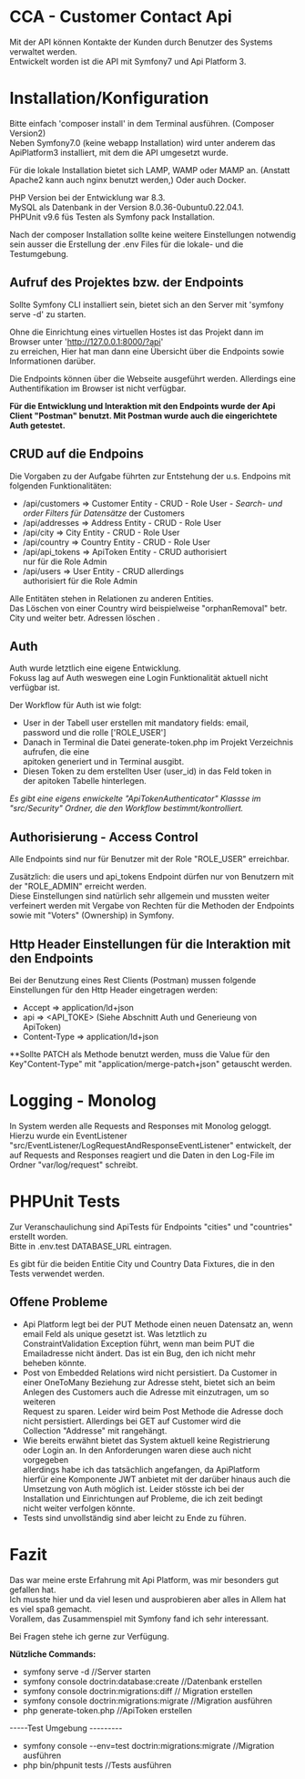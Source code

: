 
# CCA - Customer Contact Api

Mit der API können Kontakte der Kunden durch Benutzer des Systems verwaltet werden.  
Entwickelt worden ist die API mit Symfony7 und Api Platform 3.


# Installation/Konfiguration

Bitte einfach 'composer install' in dem Terminal ausführen. (Composer Version2)  
Neben Symfony7.0 (keine webapp Installation) wird unter anderem das ApiPlatform3 installiert, mit dem die API umgesetzt wurde.

Für die lokale Installation bietet sich LAMP, WAMP oder MAMP an. (Anstatt Apache2 kann auch nginx benutzt werden,) Oder auch Docker.

PHP Version bei der Entwicklung war 8.3.  
MySQL als Datenbank in der Version  8.0.36-0ubuntu0.22.04.1.  
PHPUnit v9.6 füs Testen als Symfony pack Installation.

Nach der composer Installation sollte keine weitere Einstellungen notwendig sein ausser die Erstellung der .env Files für die lokale- und die Testumgebung.


## Aufruf des Projektes bzw. der Endpoints
Sollte Symfony CLI installiert sein, bietet sich an den Server mit  'symfony serve -d' zu starten.

Ohne die Einrichtung eines virtuellen Hostes ist das Projekt dann im Browser unter 'http://127.0.0.1:8000/?api'  
zu erreichen, Hier hat man dann eine Übersicht über die Endpoints sowie Informationen darüber.

Die Endpoints können über die Webseite ausgeführt werden. Allerdings eine Authentifikation im Browser ist nicht verfügbar.

**Für die Entwicklung und Interaktion mit den Endpoints wurde der Api Client "Postman" benutzt. Mit Postman wurde auch die eingerichtete Auth getestet.**


## CRUD auf die Endpoins

Die Vorgaben zu der Aufgabe führten zur Entstehung der u.s. Endpoins mit folgenden Funktionalitäten:

- /api/customers  => Customer Entity - CRUD - Role User - *Search- und  
  order Filters für Datensätze* der Customers
- /api/addresses   => Address Entity   -  CRUD - Role User
- /api/city           => City Entity          -  CRUD - Role User
- /api/country      => Country Entity    -  CRUD - Role User
- /api/api_tokens   => ApiToken Entity  -  CRUD authorisiert  
  nur für die Role Admin
- /api/users          => User Entity          -  CRUD allerdings  
  authorisiert für die Role Admin

Alle Entitäten stehen in Relationen zu anderen Entities.  
Das Löschen von einer Country wird beispielweise "orphanRemoval" betr. City und weiter betr. Adressen löschen .


## Auth

Auth wurde letztlich eine eigene Entwicklung.  
Fokuss lag auf Auth weswegen eine Login Funktionalität aktuell nicht verfügbar ist.

Der Workflow für Auth ist wie folgt:

- User in der Tabell user erstellen mit mandatory fields: email,  
  password und die rolle ['ROLE_USER']
- Danach in Terminal die Datei generate-token.php im Projekt Verzeichnis aufrufen, die eine  
  apitoken generiert und in Terminal ausgibt.
- Diesen Token zu dem erstellten User (user_id) in das Feld token in  
  der apitoken Tabelle hinterlegen.

*Es gibt eine eigens enwickelte "ApiTokenAuthenticator" Klassse im "src/Security" Ordner, die den Workflow bestimmt/kontrolliert.*


## Authorisierung - Access Control

Alle Endpoints sind nur für Benutzer mit der Role "ROLE_USER" erreichbar.

Zusätzlich: die users und api_tokens Endpoint dürfen nur von Benutzern mit der "ROLE_ADMIN" erreicht werden.  
Diese Einstellungen sind natürlich sehr allgemein und mussten weiter verfeinert werden mit Vergabe von Rechten für die Methoden der Endpoints  sowie mit "Voters" (Ownership) in Symfony.

## Http Header Einstellungen für die Interaktion mit den Endpoints

Bei der Benutzung eines Rest Clients (Postman) mussen folgende Einstellungen für den Http Header eingetragen werden:

- Accept          => application/ld+json
- api                 => <API_TOKE>  (Siehe Abschnitt Auth und Generieung von ApiToken)
- Content-Type => application/ld+json

**Sollte PATCH als Methode benutzt werden, muss die Value für den Key"Content-Type" mit "application/merge-patch+json" getauscht werden.

# Logging - Monolog
In System werden alle Requests and Responses mit Monolog geloggt.  
Hierzu wurde ein EventListener "src/EventListener/LogRequestAndResponseEventListener" entwickelt, der auf Requests and Responses reagiert und die Daten in den Log-File im Ordner "var/log/request" schreibt.

# PHPUnit Tests

Zur Veranschaulichung sind ApiTests für Endpoints "cities" und "countries" erstellt worden.  
Bitte in .env.test DATABASE_URL eintragen.

Es gibt für die beiden Entitie City und Country Data Fixtures, die in den Tests verwendet werden.

## Offene Probleme

- Api Platform legt bei der PUT Methode einen neuen Datensatz an, wenn  
  email Feld als unique gesetzt ist.  Was letztlich zu  
  ConstraintValidation Exception führt, wenn man beim PUT die  
  Emailadresse nicht ändert. Das ist ein Bug, den ich nicht mehr  
  beheben könnte.
- Post von Embedded Relations wird nicht persistiert. Da Customer in  
  einer OneToMany Beziehung zur Adresse steht, bietet sich an beim  
  Anlegen des Customers auch die Adresse mit einzutragen, um so weiteren  
  Request zu sparen. Leider wird beim Post Methode die Adresse doch  
  nicht persistiert. Allerdings bei GET auf Customer wird die  
  Collection "Addresse" mit rangehängt.
- Wie bereits erwähnt bietet das System aktuell keine Registrierung  
  oder Login an. In den Anforderungen waren diese auch nicht vorgegeben  
  allerdings habe ich das tatsächlich  angefangen, da ApiPlatform  
  hierfür eine Komponente JWT anbietet mit der darüber hinaus auch die  
  Umsetzung von Auth möglich ist. Leider stösste ich bei der  
  Installation und Einrichtungen auf Probleme, die ich zeit bedingt  
  nicht weiter verfolgen könnte.
- Tests sind unvollständig sind aber leicht zu Ende zu führen.


# Fazit
Das war meine erste Erfahrung mit Api Platform, was mir besonders gut gefallen hat.  
Ich musste hier und da viel lesen und ausprobieren aber alles in Allem hat es viel spaß gemacht.  
Vorallem, das Zusammenspiel mit Symfony fand ich sehr interessant.

Bei Fragen stehe ich gerne zur Verfügung.


**Nützliche Commands:**
- symfony serve -d //Server starten
- symfony console doctrin:database:create //Datenbank erstellen
- symfony console doctrin:migrations:diff   // Migration erstellen
- symfony console doctrin:migrations:migrate //Migration ausführen
- php generate-token.php  //ApiToken erstellen


-----Test Umgebung ---------

- symfony console --env=test doctrin:migrations:migrate //Migration
  ausführen
- php bin/phpunit tests //Tests ausführen

